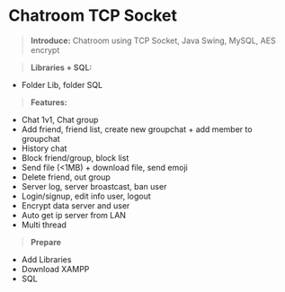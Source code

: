 # Chatroom TCP Socket

>**Introduce:** Chatroom using TCP Socket, Java Swing, MySQL, AES encrypt

>**Libraries + SQL:**
- Folder Lib, folder SQL

>**Features:**
- Chat 1v1, Chat group
- Add friend, friend list, create new groupchat + add member to groupchat
- History chat
- Block friend/group, block list
- Send file (<1MB) + download file, send emoji
- Delete friend, out group
- Server log, server broastcast, ban user
- Login/signup, edit info user, logout
- Encrypt data server and user
- Auto get ip server from LAN
- Multi thread

>**Prepare**
- Add Libraries
- Download XAMPP
- SQL



